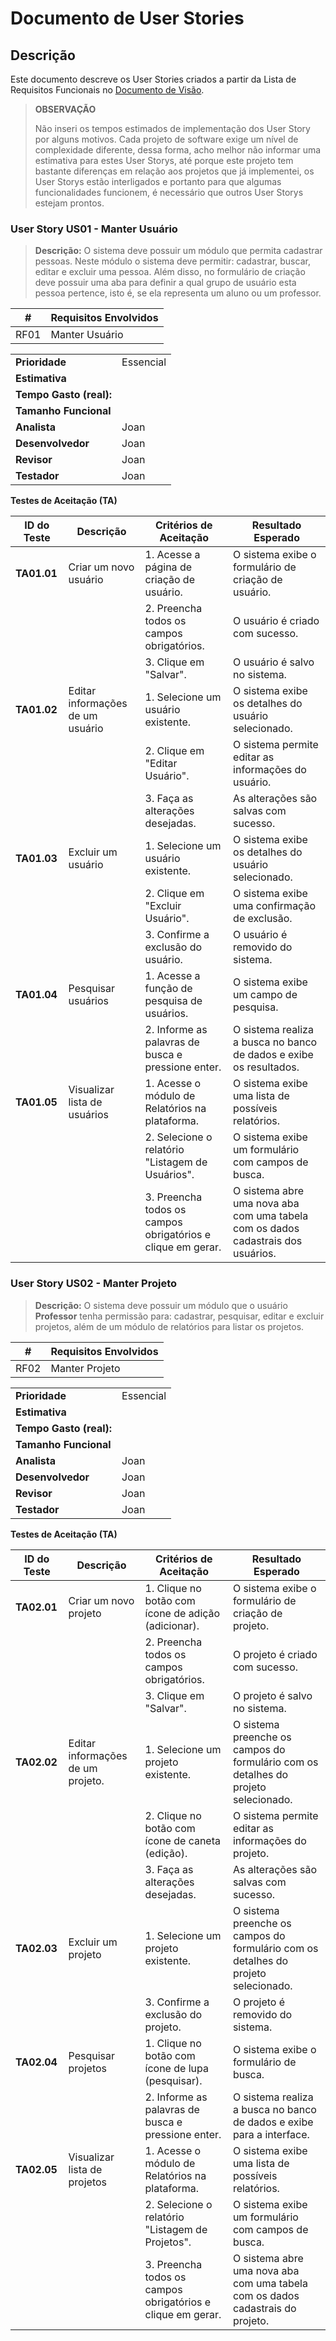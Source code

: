 # Documento de User Stories 

## Descrição 

Este documento descreve os User Stories criados a partir da Lista de Requisitos Funcionais no [Documento de Visão](https://github.com/joanmdrs/academic-dev-flow/edit/main/docs/doc-visao).

> **OBSERVAÇÃO**
> 
> Não inseri os tempos estimados de implementação dos User Story por alguns motivos. Cada projeto de software exige um nível de complexidade diferente, dessa forma, acho melhor não informar uma estimativa para estes User Storys, até porque este projeto tem bastante diferenças em relação aos projetos que já implementei, os User Storys estão interligados e portanto para que algumas funcionalidades funcionem, é necessário que outros User Storys estejam prontos. 

### User Story US01 - Manter Usuário 

 > **Descrição:** O sistema deve possuir um módulo que permita cadastrar pessoas. Neste módulo o sistema deve permitir: cadastrar, buscar, editar e excluir uma pessoa. Além disso, no formulário de criação deve possuir uma aba para definir a qual grupo de usuário esta pessoa pertence, isto é, se ela representa um aluno ou um professor. 
> 
|   #  | Requisitos Envolvidos |
|------|------------------------
| RF01 | Manter Usuário

|                           |              |
| ------------------------- | -------------|
| **Prioridade**            | Essencial    |
| **Estimativa**            |              |
| **Tempo Gasto (real):**   |              |
| **Tamanho Funcional**     |              |
| **Analista**              | Joan         |
| **Desenvolvedor**         | Joan         |
| **Revisor**               | Joan         |
| **Testador**              | Joan         |

**Testes de Aceitação (TA)**

| **ID do Teste** | **Descrição**                                         | **Critérios de Aceitação**                                      | **Resultado Esperado**               |
|-----------------|-------------------------------------------------------|-----------------------------------------------------------------|--------------------------------------|
| **TA01.01**     | Criar um novo usuário                                 | 1. Acesse a página de criação de usuário.                       | O sistema exibe o formulário de criação de usuário. |
|                 |                                                       | 2. Preencha todos os campos obrigatórios.                       | O usuário é criado com sucesso.      |
|                 |                                                       | 3. Clique em "Salvar".                                          | O usuário é salvo no sistema.        |
| **TA01.02**     | Editar informações de um usuário                      | 1. Selecione um usuário existente.                              | O sistema exibe os detalhes do usuário selecionado. |
|                 |                                                       | 2. Clique em "Editar Usuário".                                  | O sistema permite editar as informações do usuário. |
|                 |                                                       | 3. Faça as alterações desejadas.                                | As alterações são salvas com sucesso.  |
| **TA01.03**     | Excluir um usuário                                    | 1. Selecione um usuário existente.                              | O sistema exibe os detalhes do usuário selecionado. |
|                 |                                                       | 2. Clique em "Excluir Usuário".                                 | O sistema exibe uma confirmação de exclusão. |
|                 |                                                       | 3. Confirme a exclusão do usuário.                              | O usuário é removido do sistema.       |
| **TA01.04**     | Pesquisar usuários                                    | 1. Acesse a função de pesquisa de usuários.                     | O sistema exibe um campo de pesquisa. |
|                 |                                                       | 2. Informe as palavras de busca e pressione enter.              | O sistema realiza a busca no banco de dados e exibe os resultados. |
| **TA01.05**     | Visualizar lista de usuários                          | 1. Acesse o módulo de Relatórios na plataforma.                 | O sistema exibe uma lista de possíveis relatórios. |
|                 |                                                       | 2. Selecione o relatório "Listagem de Usuários".                | O sistema exibe um formulário com campos de busca. |
|                 |                                                       | 3. Preencha todos os campos obrigatórios e clique em gerar.     | O sistema abre uma nova aba com uma tabela com os dados cadastrais dos usuários. | 

### User Story US02 - Manter Projeto 

 > **Descrição:** O sistema deve possuir um módulo que o usuário **Professor** tenha permissão para: cadastrar, pesquisar, editar e excluir projetos, além de um módulo de relatórios para listar os projetos. 

|   #  | Requisitos Envolvidos |
|------|------------------------
| RF02 | Manter Projeto

|                           |              |
| ------------------------- | -------------|
| **Prioridade**            | Essencial    |
| **Estimativa**            |              |
| **Tempo Gasto (real):**   |              |
| **Tamanho Funcional**     |              |
| **Analista**              | Joan         |
| **Desenvolvedor**         | Joan         |
| **Revisor**               | Joan         |
| **Testador**              | Joan         |

**Testes de Aceitação (TA)**

| **ID do Teste** | **Descrição**                     | **Critérios de Aceitação**                                       | **Resultado Esperado**               |
|-----------------|-----------------------------------|------------------------------------------------------------------|--------------------------------------|
| **TA02.01**     | Criar um novo projeto             | 1. Clique no botão com ícone de adição (adicionar).              | O sistema exibe o formulário de criação de projeto. |
|                 |                                   | 2. Preencha todos os campos obrigatórios.                        | O projeto é criado com sucesso.      |
|                 |                                   | 3. Clique em "Salvar".                                           | O projeto é salvo no sistema.        |
| **TA02.02**     | Editar informações de um projeto. | 1. Selecione um projeto existente.                               | O sistema preenche os campos do formulário com os detalhes do projeto selecionado. |    
|                 |                                   | 2. Clique no botão com ícone de caneta (edição).                 | O sistema permite editar as informações do projeto. |
|                 |                                   | 3. Faça as alterações desejadas.                                 | As alterações são salvas com sucesso.  |
| **TA02.03**     | Excluir um projeto                | 1. Selecione um projeto existente.                               | O sistema preenche os campos do formulário com os detalhes do projeto selecionado. |     |                 |                                   | 2. Clique no botão com ícone de lixeira (excluir).               | O sistema solicita a confirmação de exclusão do projeto. |
|                 |                                   | 3. Confirme a exclusão do projeto.                               | O projeto é removido do sistema.       |
| **TA02.04**     | Pesquisar projetos                | 1. Clique no botão com ícone de lupa (pesquisar).                | O sistema exibe o formulário de busca. |
|                 |                                   | 2. Informe as palavras de busca e pressione enter.               | O sistema realiza a busca no banco de dados e exibe para a interface. |
| **TA02.05**     | Visualizar lista de projetos      | 1. Acesse o módulo de Relatórios na plataforma.                  | O sistema exibe uma lista de possíveis relatórios. |
|                 |                                   | 2. Selecione o relatório "Listagem de Projetos".                 | O sistema exibe um formulário com campos de busca. |
|                 |                                   | 3. Preencha todos os campos obrigatórios e clique em gerar.      | O sistema abre uma nova aba com uma tabela com os dados cadastrais do projeto. | 




